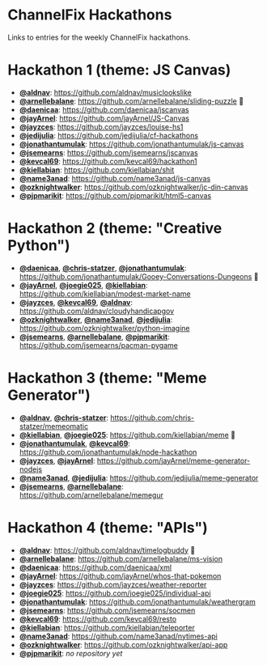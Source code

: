 # ChannelFix Hackathons

Links to entries for the weekly ChannelFix hackathons.


# Hackathon 1 (theme: JS Canvas)

- [**@aldnav**][1]: https://github.com/aldnav/musiclookslike
- [**@arnellebalane**][2]: https://github.com/arnellebalane/sliding-puzzle :crown:
- [**@daenicaa**][3]: https://github.com/daenicaa/jscanvas
- [**@jayArnel**][4]: https://github.com/jayArnel/JS-Canvas
- [**@jayzces**][5]: https://github.com/jayzces/louise-hs1
- [**@jedijulia**][6]: https://github.com/jedijulia/cf-hackathons
- [**@jonathantumulak**][7]: https://github.com/jonathantumulak/js-canvas
- [**@jsemearns**][8]: https://github.com/jsemearns/jscanvas
- [**@kevcal69**][15]: https://github.com/kevcal69/hackathon1
- [**@kiellabian**][9]: https://github.com/kiellabian/shit
- [**@name3anad**][10]: https://github.com/name3anad/js-canvas
- [**@ozknightwalker**][11]: https://github.com/ozknightwalker/jc-din-canvas
- [**@pjpmarikit**][12]: https://github.com/pjpmarikit/html5-canvas


# Hackathon 2 (theme: "Creative Python")

- [**@daenicaa**][3], [**@chris-statzer**][13], [**@jonathantumulak**][7]: https://github.com/jonathantumulak/Gooey-Conversations-Dungeons :crown:
- [**@jayArnel**][4], [**@joegie025**][14], [**@kiellabian**][9]: https://github.com/kiellabian/modest-market-name
- [**@jayzces**][5], [**@kevcal69**][15], [**@aldnav**][1]: https://github.com/aldnav/cloudyhandicapgov
- [**@ozknightwalker**][11], [**@name3anad**][10], [**@jedijulia**][6]: https://github.com/ozknightwalker/python-imagine
- [**@jsemearns**][8], [**@arnellebalane**][2], [**@pjpmarikit**][12]: https://github.com/jsemearns/pacman-pygame


# Hackathon 3 (theme: "Meme Generator")

- [**@aldnav**][1], [**@chris-statzer**][13]: https://github.com/chris-statzer/memeomatic
- [**@kiellabian**][9], [**@joegie025**][14]: https://github.com/kiellabian/meme :crown:
- [**@jonathantumulak**][7], [**@kevcal69**][15]: https://github.com/jonathantumulak/node-hackathon
- [**@jayzces**][5], [**@jayArnel**][4]: https://github.com/jayArnel/meme-generator-nodejs
- [**@name3anad**][10], [**@jedijulia**][6]: https://github.com/jedijulia/meme-generator
- [**@jsemearns**][8], [**@arnellebalane**][2]: https://github.com/arnellebalane/memegur


# Hackathon 4 (theme: "APIs")

- [**@aldnav**][1]:  https://github.com/aldnav/timelogbuddy :crown:
- [**@arnellebalane**][2]: https://github.com/arnellebalane/ms-vision
- [**@daenicaa**][3]: https://github.com/daenicaa/xml
- [**@jayArnel**][4]: https://github.com/jayArnel/whos-that-pokemon
- [**@jayzces**][5]: https://github.com/jayzces/weather-reporter
- [**@joegie025**][14]: https://github.com/joegie025/individual-api
- [**@jonathantumulak**][7]: https://github.com/jonathantumulak/weathergram
- [**@jsemearns**][8]: https://github.com/jsemearns/socmen
- [**@kevcal69**][15]: https://github.com/kevcal69/resto
- [**@kiellabian**][9]: https://github.com/kiellabian/teleporter
- [**@name3anad**][10]: https://github.com/name3anad/nytimes-api
- [**@ozknightwalker**][11]: https://github.com/ozknightwalker/api-app
- [**@pjpmarikit**][12]: _no repository yet_



[1]: https://github.com/aldnav
[2]: https://github.com/arnellebalane
[3]: https://github.com/daenicaa
[4]: https://github.com/jayArnel
[5]: https://github.com/jayzces
[6]: https://github.com/jedijulia
[7]: https://github.com/jonathantumulak
[8]: https://github.com/jsemearns
[9]: https://github.com/kiellabian
[10]: https://github.com/name3anad
[11]: https://github.com/ozknightwalker
[12]: https://github.com/pjpmarikit
[13]: https://github.com/chris-statzer
[14]: https://github.com/joegie025
[15]: https://github.com/kevcal69
